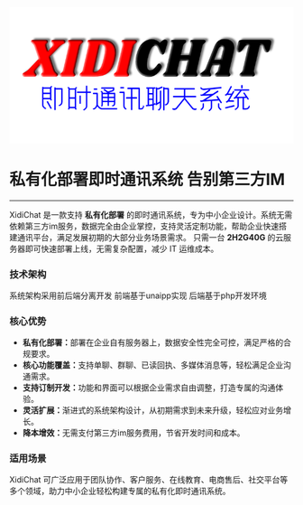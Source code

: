 ![XIDICHAT](static/logo.png)

<h1 class="title">私有化部署即时通讯系统 告别第三方IM</h1>
                <hr>
                <p>XidiChat 是一款支持
                    <strong>私有化部署</strong> 的即时通讯系统，专为中小企业设计。系统无需依赖第三方im服务，数据完全由企业掌控，支持灵活定制功能，帮助企业快速搭建通讯平台，满足发展初期的大部分业务场景需求。 只需一台
                    <strong>2H2G40G</strong> 的云服务器即可快速部署上线，无需复杂配置，减少 IT 运维成本。
                </p>
                <h3>技术架构</h3>
                <p>系统架构采用前后端分离开发 前端基于unaipp实现 后端基于php开发环境</p>
                <h3>核心优势</h3>
                <ul class="feature">
                    <li><strong>私有化部署：</strong>部署在企业自有服务器上，数据安全性完全可控，满足严格的合规要求。</li>
                    <li><strong>核心功能覆盖：</strong>支持单聊、群聊、已读回执、多媒体消息等，轻松满足企业沟通需求。</li>
                    <li><strong>支持订制开发：</strong>功能和界面可以根据企业需求自由调整，打造专属的沟通体验。</li>
                    <li><strong>灵活扩展：</strong>渐进式的系统架构设计，从初期需求到未来升级，轻松应对业务增长。</li>
                    <li><strong>降本增效：</strong>无需支付第三方im服务费用，节省开发时间和成本。</li>
                </ul>
                <h3>适用场景</h3>
                <p>XidiChat 可广泛应用于团队协作、客户服务、在线教育、电商售后、社交平台等多个领域，助力中小企业轻松构建专属的私有化即时通讯系统。</p>
